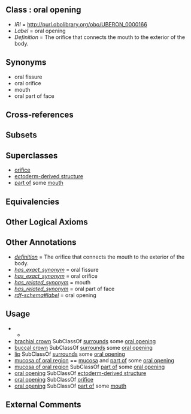 
## Class : oral opening

 * *IRI* = http://purl.obolibrary.org/obo/UBERON_0000166
 * *Label* = oral opening
 * *Definition* = The orifice that connects the mouth to the exterior of the body.

## Synonyms

 * oral fissure
 * oral orifice
 * mouth
 * oral part of face

## Cross-references


## Subsets


## Superclasses

 * [orifice](../../UBERON/61/UBERON_0000161.md)
 * [ectoderm-derived structure](../../UBERON/21/UBERON_0004121.md)
 * [part of](../../BFO/50/BFO_0000050.md) some [mouth](../../UBERON/65/UBERON_0000165.md)

## Equivalencies


## Other Logical Axioms


## Other Annotations

 * *[definition](../../IAO/15/IAO_0000115.md)* = The orifice that connects the mouth to the exterior of the body.
 * *[has_exact_synonym](../../ym/oboInOwl#hasExactSynonym.md)* = oral fissure
 * *[has_exact_synonym](../../ym/oboInOwl#hasExactSynonym.md)* = oral orifice
 * *[has_related_synonym](../../ym/oboInOwl#hasRelatedSynonym.md)* = mouth
 * *[has_related_synonym](../../ym/oboInOwl#hasRelatedSynonym.md)* = oral part of face
 * *[rdf-schema#label](../../el/rdf-schema#label.md)* = oral opening

## Usage

 * -
 * [brachial crown](../../CEPH/29/CEPH_0000029.md) SubClassOf [surrounds](../../ds/ceph#surrounds.md) some [oral opening](../../UBERON/66/UBERON_0000166.md)
 * [buccal crown](../../CEPH/38/CEPH_0000038.md) SubClassOf [surrounds](../../ds/ceph#surrounds.md) some [oral opening](../../UBERON/66/UBERON_0000166.md)
 * [lip](../../CEPH/54/CEPH_0000154.md) SubClassOf [surrounds](../../ds/ceph#surrounds.md) some [oral opening](../../UBERON/66/UBERON_0000166.md)
 * [mucosa of oral region](../../UBERON/43/UBERON_0003343.md) == [mucosa](../../UBERON/44/UBERON_0000344.md) and [part of](../../BFO/50/BFO_0000050.md) some [oral opening](../../UBERON/66/UBERON_0000166.md)
 * [mucosa of oral region](../../UBERON/43/UBERON_0003343.md) SubClassOf [part of](../../BFO/50/BFO_0000050.md) some [oral opening](../../UBERON/66/UBERON_0000166.md)
 * [oral opening](../../UBERON/66/UBERON_0000166.md) SubClassOf [ectoderm-derived structure](../../UBERON/21/UBERON_0004121.md)
 * [oral opening](../../UBERON/66/UBERON_0000166.md) SubClassOf [orifice](../../UBERON/61/UBERON_0000161.md)
 * [oral opening](../../UBERON/66/UBERON_0000166.md) SubClassOf [part of](../../BFO/50/BFO_0000050.md) some [mouth](../../UBERON/65/UBERON_0000165.md)

## External Comments


